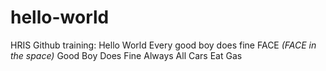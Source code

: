 # hello-world
HRIS Github training: Hello World
Every good boy does fine
FACE _(FACE in the space)_
Good Boy Does Fine Always
All Cars Eat Gas
